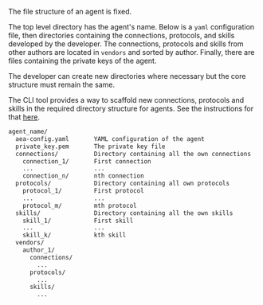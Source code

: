 The file structure of an agent is fixed.

The top level directory has the agent's name. Below is a `yaml` configuration file, then directories containing the connections, protocols, and skills developed by the developer. The connections, protocols and skills from other authors are located in `vendors` and sorted by author. Finally, there are files containing the private keys of the agent.

The developer can create new directories where necessary but the core structure must remain the same.

The CLI tool provides a way to scaffold new connections, protocols and skills in the required directory structure for agents. See the instructions for that <a href="../scaffolding/">here</a>.

``` bash
agent_name/
  aea-config.yaml       YAML configuration of the agent
  private_key.pem       The private key file
  connections/          Directory containing all the own connections
    connection_1/       First connection
    ...                 ...
    connection_n/       nth connection
  protocols/            Directory containing all own protocols
    protocol_1/         First protocol
    ...                 ...
    protocol_m/         mth protocol 
  skills/               Directory containing all the own skills
    skill_1/            First skill
    ...                 ...
    skill_k/            kth skill
  vendors/
    author_1/
      connections/
        ...
      protocols/
        ...
      skills/
        ...
```

<br />
